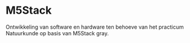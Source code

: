 # M5Stack
Ontwikkeling van software en hardware ten behoeve van het practicum Natuurkunde op basis van M5Stack gray.
